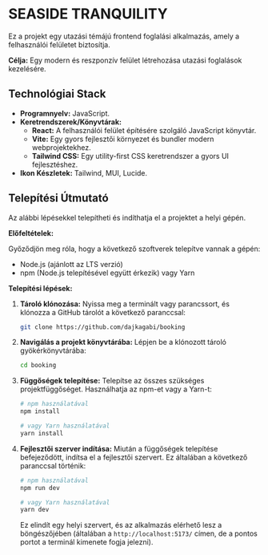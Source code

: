 # SEASIDE TRANQUILITY

Ez a projekt egy utazási témájú frontend foglalási alkalmazás, amely a felhasználói felületet biztosítja.

**Célja:** Egy modern és reszponzív felület létrehozása utazási foglalások kezelésére.

## Technológiai Stack

* **Programnyelv:** JavaScript.
* **Keretrendszerek/Könyvtárak:**
    * **React:** A felhasználói felület építésére szolgáló JavaScript könyvtár.
    * **Vite:** Egy gyors fejlesztői környezet és bundler modern webprojektekhez.
    * **Tailwind CSS:** Egy utility-first CSS keretrendszer a gyors UI fejlesztéshez.
* **Ikon Készletek:** Tailwind, MUI, Lucide.

## Telepítési Útmutató

Az alábbi lépésekkel telepítheti és indíthatja el a projektet a helyi gépén.

**Előfeltételek:**

Győződjön meg róla, hogy a következő szoftverek telepítve vannak a gépén:
* Node.js (ajánlott az LTS verzió)
* npm (Node.js telepítésével együtt érkezik) vagy Yarn

**Telepítési lépések:**

1.  **Tároló klónozása:**
    Nyissa meg a terminált vagy parancssort, és klónozza a GitHub tárolót a következő paranccsal:
    ```bash
    git clone https://github.com/dajkagabi/booking
    ```

2.  **Navigálás a projekt könyvtárába:**
    Lépjen be a klónozott tároló gyökérkönyvtárába:
    ```bash
    cd booking
    ```

3.  **Függőségek telepítése:**
    Telepítse az összes szükséges projektfüggőséget. Használhatja az npm-et vagy a Yarn-t:
    ```bash
    # npm használatával
    npm install

    # vagy Yarn használatával
    yarn install
    ```

4.  **Fejlesztői szerver indítása:**
    Miután a függőségek telepítése befejeződött, indítsa el a fejlesztői szervert. Ez általában a következő paranccsal történik:
    ```bash
    # npm használatával
    npm run dev

    # vagy Yarn használatával
    yarn dev
    ```
    Ez elindít egy helyi szervert, és az alkalmazás elérhető lesz a böngészőjében (általában a `http://localhost:5173/` címen, de a pontos portot a terminál kimenete fogja jelezni).


      



